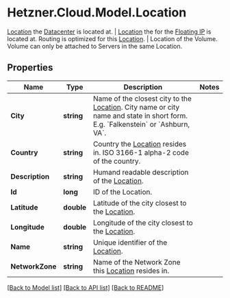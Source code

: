 # Hetzner.Cloud.Model.Location
[Location](#locations) the [Datacenter](#datacenters) is located at.  | [Location](#locations) the for the [Floating IP](#floating-ips) is located at.  Routing is optimized for this [Location](#locations).  | Location of the Volume. Volume can only be attached to Servers in the same Location.

## Properties

Name | Type | Description | Notes
------------ | ------------- | ------------- | -------------
**City** | **string** | Name of the closest city to the [Location](#locations).  City name or city name and state in short form. E.g. &#x60;Falkenstein&#x60; or &#x60;Ashburn, VA&#x60;.  | 
**Country** | **string** | Country the [Location](#locations) resides in.  ISO 3166-1 alpha-2 code of the country.  | 
**Description** | **string** | Humand readable description of the [Location](#locations). | 
**Id** | **long** | ID of the Location. | 
**Latitude** | **double** | Latitude of the city closest to the [Location](#locations). | 
**Longitude** | **double** | Longitude of the city closest to the [Location](#locations). | 
**Name** | **string** | Unique identifier of the [Location](#locations). | 
**NetworkZone** | **string** | Name of the Network Zone this [Location](#locations) resides in. | 

[[Back to Model list]](../../README.md#documentation-for-models) [[Back to API list]](../../README.md#documentation-for-api-endpoints) [[Back to README]](../../README.md)

